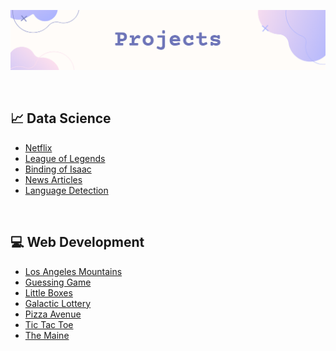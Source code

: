 ![](https://github.com/jeyla380/projects/blob/main/new_projects_banner.png)


<br>

## 📈 Data Science

 

- [Netflix](https://github.com/jeyla380/codecademy_projects/tree/main/datascience/python/projects/portfolio_project) 
- [League of Legends](https://github.com/jeyla380/codecademy_projects/tree/main/datascience/data_visualization/projects/league_of_legends_project)
- [Binding of Isaac](https://github.com/jeyla380/codecademy_projects/tree/main/datascience/data_analysis/projects)
- [News Articles](https://github.com/jeyla380/projects/tree/main/datascience/web_scraping)
- [Language Detection](https://github.com/jeyla380/codecademy_projects/tree/main/datascience/machine_learning/projects/language_detection)

 
<br>


## 💻 Web Development

- [Los Angeles Mountains](https://github.com/jeyla380/projects/tree/main/web_development/losangeles_mountains)
- [Guessing Game](https://github.com/jeyla380/school_work/tree/main/web_programming/xhtml_fundamentals/guess)
- [Little Boxes](https://github.com/jeyla380/school_work/tree/main/web_programming/xhtml_fundamentals/little_boxes)
- [Galactic Lottery](https://github.com/jeyla380/school_work/tree/main/web_programming/xhtml_fundamentals/lottery)
- [Pizza Avenue](https://github.com/jeyla380/school_work/tree/main/web_programming/xhtml_fundamentals/pizza_two)
- [Tic Tac Toe](https://github.com/jeyla380/school_work/tree/main/web_programming/xhtml_fundamentals/tic_tac_toe)
- [The Maine](https://github.com/jeyla380/school_work/tree/main/web_programming/xhtml_fundamentals/bootstrap)
